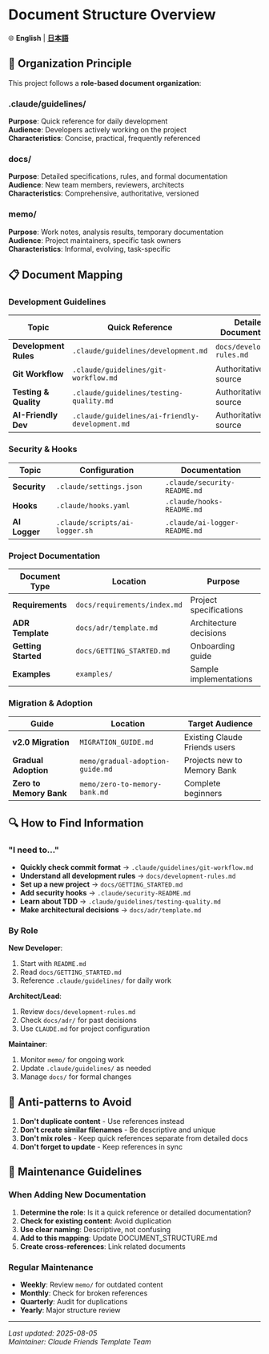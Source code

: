 # Document Structure Overview

🌐 **English** | **[日本語](DOCUMENT_STRUCTURE_ja.md)**

## 📁 Organization Principle

This project follows a **role-based document organization**:

### .claude/guidelines/
**Purpose**: Quick reference for daily development  
**Audience**: Developers actively working on the project  
**Characteristics**: Concise, practical, frequently referenced

### docs/
**Purpose**: Detailed specifications, rules, and formal documentation  
**Audience**: New team members, reviewers, architects  
**Characteristics**: Comprehensive, authoritative, versioned

### memo/
**Purpose**: Work notes, analysis results, temporary documentation  
**Audience**: Project maintainers, specific task owners  
**Characteristics**: Informal, evolving, task-specific

## 📋 Document Mapping

### Development Guidelines

| Topic | Quick Reference | Detailed Documentation |
|-------|----------------|----------------------|
| **Development Rules** | `.claude/guidelines/development.md` | `docs/development-rules.md` |
| **Git Workflow** | `.claude/guidelines/git-workflow.md` | Authoritative source |
| **Testing & Quality** | `.claude/guidelines/testing-quality.md` | Authoritative source |
| **AI-Friendly Dev** | `.claude/guidelines/ai-friendly-development.md` | Authoritative source |

### Security & Hooks

| Topic | Configuration | Documentation |
|-------|--------------|---------------|
| **Security** | `.claude/settings.json` | `.claude/security-README.md` |
| **Hooks** | `.claude/hooks.yaml` | `.claude/hooks-README.md` |
| **AI Logger** | `.claude/scripts/ai-logger.sh` | `.claude/ai-logger-README.md` |

### Project Documentation

| Document Type | Location | Purpose |
|--------------|----------|---------|
| **Requirements** | `docs/requirements/index.md` | Project specifications |
| **ADR Template** | `docs/adr/template.md` | Architecture decisions |
| **Getting Started** | `docs/GETTING_STARTED.md` | Onboarding guide |
| **Examples** | `examples/` | Sample implementations |

### Migration & Adoption

| Guide | Location | Target Audience |
|-------|----------|----------------|
| **v2.0 Migration** | `MIGRATION_GUIDE.md` | Existing Claude Friends users |
| **Gradual Adoption** | `memo/gradual-adoption-guide.md` | Projects new to Memory Bank |
| **Zero to Memory Bank** | `memo/zero-to-memory-bank.md` | Complete beginners |

## 🔍 How to Find Information

### "I need to..."

- **Quickly check commit format** → `.claude/guidelines/git-workflow.md`
- **Understand all development rules** → `docs/development-rules.md`
- **Set up a new project** → `docs/GETTING_STARTED.md`
- **Add security hooks** → `.claude/security-README.md`
- **Learn about TDD** → `.claude/guidelines/testing-quality.md`
- **Make architectural decisions** → `docs/adr/template.md`

### By Role

**New Developer**:
1. Start with `README.md`
2. Read `docs/GETTING_STARTED.md`
3. Reference `.claude/guidelines/` for daily work

**Architect/Lead**:
1. Review `docs/development-rules.md`
2. Check `docs/adr/` for past decisions
3. Use `CLAUDE.md` for project configuration

**Maintainer**:
1. Monitor `memo/` for ongoing work
2. Update `.claude/guidelines/` as needed
3. Manage `docs/` for formal changes

## 🚫 Anti-patterns to Avoid

1. **Don't duplicate content** - Use references instead
2. **Don't create similar filenames** - Be descriptive and unique
3. **Don't mix roles** - Keep quick references separate from detailed docs
4. **Don't forget to update** - Keep references in sync

## 📝 Maintenance Guidelines

### When Adding New Documentation

1. **Determine the role**: Is it a quick reference or detailed documentation?
2. **Check for existing content**: Avoid duplication
3. **Use clear naming**: Descriptive, not confusing
4. **Add to this mapping**: Update DOCUMENT_STRUCTURE.md
5. **Create cross-references**: Link related documents

### Regular Maintenance

- **Weekly**: Review `memo/` for outdated content
- **Monthly**: Check for broken references
- **Quarterly**: Audit for duplications
- **Yearly**: Major structure review

---

*Last updated: 2025-08-05*  
*Maintainer: Claude Friends Template Team*